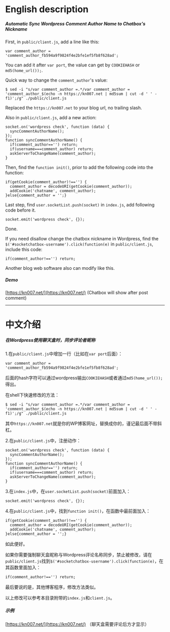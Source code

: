 # English description



##### Automatic Sync Wordpress Comment Author Name to Chatbox's Nickname

First, in `public/client.js`, add a line like this:
```
var comment_author = 'comment_author_fb594a9f9824f4e2bfe1ef5fb8f628ad';
```
You can add it after `var port`, the value can get by `COOKIEHASH` or `md5(home_url());`.

Quick way to change the `comment_author`'s value:
```
$ sed -i "s/var comment_author =.*/var comment_author = 'comment_author_$(echo -n https://kn007.net | md5sum | cut -d ' ' -f1)';/g" ./public/client.js
```
Replaced the `https://kn007.net` to your blog url, no trailing slash.

Also in `public/client.js`, add a new action:
```
socket.on('wordpress check', function (data) {
  syncCommentAuthorName();
});
function syncCommentAuthorName() {
  if(comment_author=='') return;
  if(username===comment_author) return;
  askServerToChangeName(comment_author);
}
```

Then, find the `function init()`, prior to add the following code into the function:
```
if(getCookie(comment_author)!=='') {
  comment_author = decodeURI(getCookie(comment_author));
  addCookie('chatname', comment_author);
}else{comment_author = '';}
```

Last step, find `user.socketList.push(socket)` in `index.js`, add following code before it.
```
socket.emit('wordpress check', {});  
```

Done.

If you need disallow change the chatbox nickname in Wordpress, find the `$('#socketchatbox-username').click(function(e)` in `public/client.js`, include this code:
```
if(comment_author!=='') return;
```

Another blog web software also can modify like this.


##### Demo

[https://kn007.net/](https://kn007.net/) (Chatbox will show after post comment)




-----------------------------------------------------------
# 中文介绍



##### 在Wordpress使用聊天盒时，同步评论者昵称

1.在`public/client.js`中增加一行（比如在`var port`后面）：
```
var comment_author = 'comment_author_fb594a9f9824f4e2bfe1ef5fb8f628ad';
```
后面的hash字符可以通过wordpress输出`COOKIEHASH`或者通过`md5(home_url());`得出。

在shell下快速修改的方法：
```
$ sed -i "s/var comment_author =.*/var comment_author = 'comment_author_$(echo -n https://kn007.net | md5sum | cut -d ' ' -f1)';/g" ./public/client.js
```
其中`https://kn007.net`就是你的WP博客网址，替换成你的，谨记最后面不带斜杠。

2.在`public/client.js`中，注册动作：
```
socket.on('wordpress check', function (data) {
  syncCommentAuthorName();
});
function syncCommentAuthorName() {
  if(comment_author=='') return;
  if(username===comment_author) return;
  askServerToChangeName(comment_author);
}
```

3.在`index.js`中，在`user.socketList.push(socket)`前面加入：
```
socket.emit('wordpress check', {});  
```

4.在`public/client.js`中，找到`function init()`，在函数中最前面加入：
```
if(getCookie(comment_author)!=='') {
  comment_author = decodeURI(getCookie(comment_author));
  addCookie('chatname', comment_author);
}else{comment_author = '';}
```
如此便好。

如果你需要强制聊天盒昵称与Wordpress评论名称同步，禁止被修改，请在`public/client.js`找到`$('#socketchatbox-username').click(function(e)`，在其函数里面加入：
```
if(comment_author!=='') return;
```

最后要说的是，其他博客程序，修改方法类似。

以上修改可以参考本目录附带的`index.js`和`client.js`。


##### 示例

[https://kn007.net/](https://kn007.net/) （聊天盒需要评论后方才显示）

